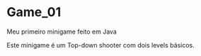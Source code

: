 # Game_01
Meu primeiro minigame feito em Java

Este minigame é um Top-down shooter com dois levels básicos.
